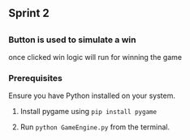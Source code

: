 <h2>Sprint 2<h2>

### Button is used to simulate a win

once clicked win logic will run for winning the game

### Prerequisites

Ensure you have Python installed on your system.

1. Install pygame using `pip install pygame`

2. Run `python GameEngine.py` from the terminal.